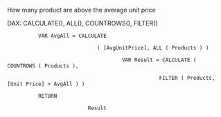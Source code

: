How many product are above the average unit price

DAX: CALCULATE(), ALL(), COUNTROWS(), FILTER()
 
              
              
              VAR AvgAll = CALCULATE 
              
                                 ( [AvgUnitPrice], ALL ( Products ) )
            
                                         VAR Result = CALCULATE ( COUNTROWS ( Products ), 
                    
                                                     FILTER ( Products, [Unit Price] > AvgAll ) )
                                                     
              RETURN

                              Result
